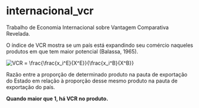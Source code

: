 # internacional_vcr
Trabalho de Economia Internacional sobre Vantagem Comparativa Revelada.

O índice de VCR mostra se um país está expandindo seu comércio naqueles
produtos em que tem maior potencial (Balassa, 1965).

<img src="https://latex.codecogs.com/svg.latex?\inline&space;VCR&space;=&space;\frac{\frac{x_i^E}{X^E}}{\frac{x_i^B}{X^B}}" title="VCR = \frac{\frac{x_i^E}{X^E}}{\frac{x_i^B}{X^B}}" />

Razão entre a proporção de determinado produto na pauta
de exportação do Estado em relação à proporção desse mesmo
produto na pauta de exportação do país.

**Quando maior que 1, há VCR no produto.**
